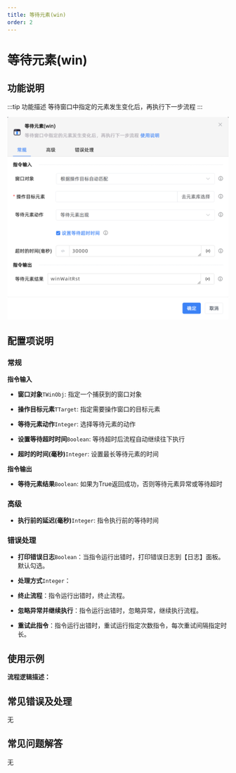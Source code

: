 ```yaml
---
title: 等待元素(win)
order: 2
---
```


# 等待元素(win)

## 功能说明

:::tip 功能描述
等待窗口中指定的元素发生变化后，再执行下一步流程
:::

![等待元素(win)](../../../assets/等待元素(win)_command.png)

## 配置项说明

### 常规

**指令输入**

- **窗口对象**`TWinObj`: 指定一个捕获到的窗口对象

- **操作目标元素**`TTarget`: 指定需要操作窗口的目标元素

- **等待元素动作**`Integer`: 选择等待元素的动作

- **设置等待超时时间**`Boolean`: 等待超时后流程自动继续往下执行

- **超时的时间(毫秒)**`Integer`: 设置最长等待元素的时间


**指令输出**

- **等待元素结果**`Boolean`: 如果为True返回成功，否则等待元素异常或等待超时

### 高级

- **执行前的延迟(毫秒)**`Integer`: 指令执行前的等待时间

### 错误处理

- **打印错误日志**`Boolean`：当指令运行出错时，打印错误日志到【日志】面板。默认勾选。

- **处理方式**`Integer`：

 - **终止流程**：指令运行出错时，终止流程。

 - **忽略异常并继续执行**：指令运行出错时，忽略异常，继续执行流程。

 - **重试此指令**：指令运行出错时，重试运行指定次数指令，每次重试间隔指定时长。

## 使用示例

**流程逻辑描述：** 

## 常见错误及处理

无

## 常见问题解答

无

